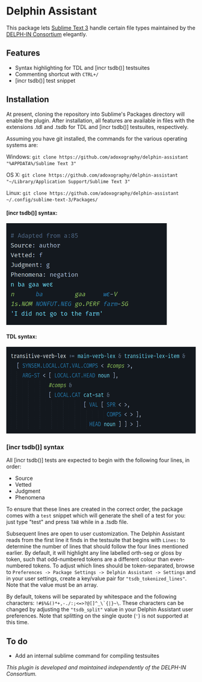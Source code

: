 # Delphin Assistant
This package lets [Sublime Text 3](https://www.sublimetext.com/) handle certain file types maintained by the [DELPH-IN Consortium](http://moin.delph-in.net) elegantly.

## Features
* Syntax highlighting for TDL and [incr tsdb()] testsuites
* Commenting shortcut with `CTRL+/`
* [incr tsdb()] test snippet

## Installation 
At present, cloning the repository into Sublime's Packages directory will enable the plugin. After installation, all features are available in files with the extensions .tdl and .tsdb for TDL and [incr tsdb()] testsuites, respectively.

Assuming you have git installed, the commands for the various operating systems are:

Windows: `git clone https://github.com/adoxography/delphin-assistant "%APPDATA%/Sublime Text 3"`

OS X: `git clone https://github.com/adoxography/delphin-assistant "~/Library/Application Support/Sublime Text 3"`

Linux: `git clone https://github.com/adoxography/delphin-assistant ~/.config/sublime-text-3/Packages/`


#### [incr tsdb()] syntax:
<img src="screenshots/tsdb.png" height=270 title="[incr tsdb()] syntax highlighting screenshot" />

#### TDL syntax:
<img src="screenshots/tdl.png" height=230 title="TDL syntax highlighting screenshot" />

### [incr tsdb()] syntax
All [incr tsdb()] tests are expected to begin with the following four lines, in order:
* Source
* Vetted
* Judgment
* Phenomena

To ensure that these lines are created in the correct order, the package comes with a `test` snippet which will generate the shell of a test for you: just type "test" and press `TAB` while in a .tsdb file.

Subsequent lines are open to user customization. The Delphin Assistant reads from the first line it finds in the testsuite that begins with `Lines:` to determine the number of lines that should follow the four lines mentioned earlier. By default, it will highlight any line labelled orth-seg or gloss by token, such that odd-numbered tokens are a different colour than even-numbered tokens. To adjust which lines should be token-separated, browse to `Preferences -> Package Settings -> Delphin Assistant -> Settings` and in your user settings, create a key/value pair for `"tsdb_tokenized_lines"`. Note that the value must be an array.

By default, tokens will be separated by whitespace and the following characters: ``!#$%&()*+,-./:;<=>?@[]^_\`{|}~\``. These characters can be changed by adjusting the `"tsdb_split"` value in your Delphin Assistant user preferences. Note that splitting on the single quote (`'`) is not supported at this time.

## To do
* Add an internal sublime command for compiling testsuites

*This plugin is developed and maintained independently of the DELPH-IN Consortium.*
